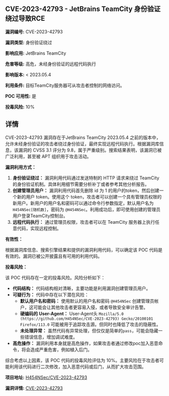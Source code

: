 ## CVE-2023-42793 - JetBrains TeamCity 身份验证绕过导致RCE

**漏洞编号:** CVE-2023-42793

**漏洞类型:** 身份验证绕过

**影响应用:** JetBrains TeamCity

**危害等级:** 高危，未经身份验证的远程代码执行

**影响版本:** < 2023.05.4

**利用条件:** 目标TeamCity服务器可从攻击者控制的网络访问。

**POC 可用性:** 是

**投毒风险:** 10%

## 详情

CVE-2023-42793 漏洞存在于JetBrains TeamCity 2023.05.4 之前的版本中，允许未经身份验证的攻击者绕过身份验证，最终实现远程代码执行。根据漏洞库信息，该漏洞的 CVSS 3.1 评分为 9.8，属于严重级别。搜索结果表明，该漏洞已被广泛利用，甚至被 APT 组织用于攻击活动。 

**漏洞利用方式：**

1.  **身份验证绕过：** 漏洞利用代码通过发送特制的 HTTP 请求来绕过 TeamCity 的身份验证机制。具体利用细节需要分析补丁或者参考其他分析报告。
2.  **创建管理员用户：** 漏洞利用代码首先删除 id 为 1 的用户的token，然后创建一个新的用户 token。使用这个 token，攻击者可以创建一个具有管理员权限的新用户。新用户的用户名和密码可以通过命令行参数指定，默认用户名为 `H454NSec[随机数]`，密码为 `@H454NSec`。利用成功后，即可使用创建的管理员用户登录TeamCity控制台。
3.  **远程代码执行：** 通过管理员权限，攻击者可以在 TeamCity 服务器上执行任意代码，实现远程控制。

**有效性：**

根据漏洞库信息、搜索引擎结果和提供的漏洞利用代码，可以确定该 POC 代码是有效的。漏洞已被公开披露且有可用的利用代码。

**投毒风险：**

该 POC 代码存在一定的投毒风险。风险分析如下：

*   **代码结构：** 代码结构相对清晰，主要功能是利用漏洞创建管理员用户。
*   **可疑行为：** 代码中存在以下潜在风险：
    *   **默认用户名和密码：** 使用默认的用户名和密码 `@H454NSec` 创建管理员帐户，这可能会让其他攻击者更容易入侵，或者导致安全审计告警。
    *   **硬编码的 User-Agent：**  User-Agent头 `Mozilla/5.0 (https://github.com/H454NSec/CVE-2023-42793) Gecko/20100101 Firefox/113.0`  可能被用于追踪攻击源。但同时也降低了攻击的隐蔽性。
    *   **未处理异常：** 虽然代码有异常处理，但仅仅是简单的`pass`，可能会隐藏一些错误信息，增加调试难度。
*   **高危操作：**  漏洞利用本身就是高危操作，如果攻击者通过修改poc加入恶意命令，将会造成严重危害，例如植入后门。

综合考虑以上因素，该 POC 代码的投毒风险评估为 10%。主要风险在于攻击者可能利用该代码进行二次修改，加入恶意代码或后门，从而扩大攻击范围。

**项目地址:** [H454NSec/CVE-2023-42793](https://github.com/H454NSec/CVE-2023-42793)

**漏洞详情:** [CVE-2023-42793](https://nvd.nist.gov/vuln/detail/CVE-2023-42793)